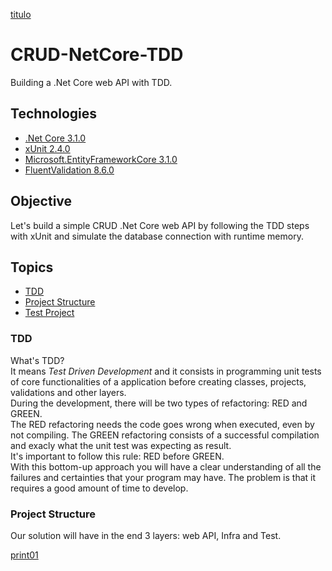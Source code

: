 [titulo](/docs/titulo.JPG)

# CRUD-NetCore-TDD

Building a .Net Core web API with TDD.

## Technologies

- [.Net Core 3.1.0](https://dotnet.microsoft.com/download/dotnet-core/3.1)
- [xUnit 2.4.0](https://www.nuget.org/packages/xunit/2.4.0)
- [Microsoft.EntityFrameworkCore 3.1.0](https://www.nuget.org/packages/Microsoft.EntityFrameworkCore/3.1.0)
- [FluentValidation 8.6.0](https://www.nuget.org/packages/fluentvalidation)

## Objective

Let's build a simple CRUD .Net Core web API by following the TDD steps with xUnit and simulate the database connection with runtime memory.

## Topics

- [TDD](#tdd)
- [Project Structure](#project-structure)
- [Test Project](#test-project)

### TDD

What's TDD?  
It means _Test Driven Development_ and it consists in programming unit tests of core functionalities of a application before creating classes, projects, validations and other layers.  
During the development, there will be two types of refactoring: RED and GREEN.  
The RED refactoring needs the code goes wrong when executed, even by not compiling.
The GREEN refactoring consists of a successful compilation and exacly what the unit test was expecting as result.  
It's important to follow this rule: RED before GREEN.  
With this bottom-up approach you will have a clear understanding of all the failures and certainties that your program may have. The problem is that it requires a good amount of time to develop.

### Project Structure

Our solution will have in the end 3 layers: web API, Infra and Test.

[print01](/docs/print01.JPG)
